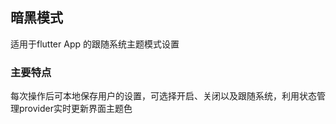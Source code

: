 ## 暗黑模式

适用于flutter App 的跟随系统主题模式设置

### 主要特点
每次操作后可本地保存用户的设置，可选择开启、关闭以及跟随系统，利用状态管理provider实时更新界面主题色
